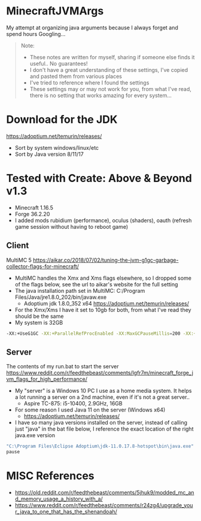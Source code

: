 # MinecraftJVMArgs
My attempt at organizing java arguments because I always forget and spend hours Googling...

> Note:
> + These notes are written for myself, sharing if someone else finds it useful.. No guarantees!
> + I don't have a great understanding of these settings, I've copied and pasted them from various places
> + I've tried to reference where I found the settings
> + These settings may or may not work for you, from what I've read, there is no setting that works amazing for every system...

# Download for the JDK
https://adoptium.net/temurin/releases/
+ Sort by system windows/linux/etc
+ Sort by Java version 8/11/17


# Tested with Create: Above & Beyond v1.3
+ Minecraft 1.16.5
+ Forge 36.2.20
+ I added mods rubidium (performance), oculus (shaders), oauth (refresh game session without having to reboot game) 

## Client
MultiMC 5
https://aikar.co/2018/07/02/tuning-the-jvm-g1gc-garbage-collector-flags-for-minecraft/
+ MultiMC handles the Xmx and Xms flags elsewhere, so I dropped some of the flags below, see the url to aikar's website for the full setting
+ The java installation path set in MultiMC: C:/Program Files/Java/jre1.8.0_202/bin/javaw.exe
  +   Adoptium jdk 1.8.0_352 x64 https://adoptium.net/temurin/releases/
+   For the Xmx/Xms I have it set to 10gb for both, from what I've read they should be the same
  + My system is 32GB
```sh
-XX:+UseG1GC -XX:+ParallelRefProcEnabled -XX:MaxGCPauseMillis=200 -XX:+UnlockExperimentalVMOptions -XX:+DisableExplicitGC -XX:+AlwaysPreTouch -XX:G1NewSizePercent=30 -XX:G1MaxNewSizePercent=40 -XX:G1HeapRegionSize=8M -XX:G1ReservePercent=20 -XX:G1HeapWastePercent=5 -XX:G1MixedGCCountTarget=4 -XX:InitiatingHeapOccupancyPercent=15 -XX:G1MixedGCLiveThresholdPercent=90 -XX:G1RSetUpdatingPauseTimePercent=5 -XX:SurvivorRatio=32 -XX:+PerfDisableSharedMem -XX:MaxTenuringThreshold=1 -Dusing.aikars.flags=https://mcflags.emc.gs -Daikars.new.flags=true
```

## Server
The contents of my run.bat to start the server
https://www.reddit.com/r/feedthebeast/comments/lgfr7m/minecraft_forge_jvm_flags_for_high_performance/
+ My "server" is a Windows 10 PC I use as a home media system. It helps a lot running a server on a 2nd machine, even if it's not a great server..
  + Aspire TC-875: i5-10400, 2.9GHz, 16GB
+ For some reason I used Java 11 on the server (Windows x64)
  + https://adoptium.net/temurin/releases/  
+ I have so many java versions installed on the server, instead of calling just "java" in the bat file below, I reference the exact location of the right java.exe version 
```sh
"C:\Program Files\Eclipse Adoptium\jdk-11.0.17.8-hotspot\bin\java.exe" -XX:+UseG1GC -Xmx8G -Xms8G -Dsun.rmi.dgc.server.gcInterval=600000 -XX:+UnlockExperimentalVMOptions -XX:+DisableExplicitGC -XX:G1NewSizePercent=20 -XX:G1ReservePercent=20 -XX:MaxGCPauseMillis=50 -XX:G1HeapRegionSize=32 -jar forge-1.16.5-36.2.20.jar --nogui
pause
```

# MISC References
+ https://old.reddit.com/r/feedthebeast/comments/5jhuk9/modded_mc_and_memory_usage_a_history_with_a/
+ https://www.reddit.com/r/feedthebeast/comments/r24zg4/upgrade_your_java_to_one_that_has_the_shenandoah/
